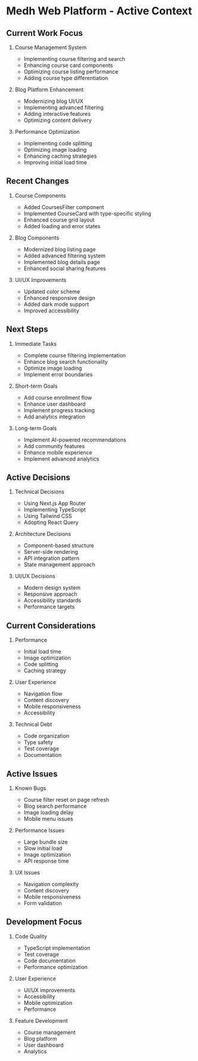 # Medh Web Platform - Active Context

## Current Work Focus
1. Course Management System
   - Implementing course filtering and search
   - Enhancing course card components
   - Optimizing course listing performance
   - Adding course type differentiation

2. Blog Platform Enhancement
   - Modernizing blog UI/UX
   - Implementing advanced filtering
   - Adding interactive features
   - Optimizing content delivery

3. Performance Optimization
   - Implementing code splitting
   - Optimizing image loading
   - Enhancing caching strategies
   - Improving initial load time

## Recent Changes
1. Course Components
   - Added CoursesFilter component
   - Implemented CourseCard with type-specific styling
   - Enhanced course grid layout
   - Added loading and error states

2. Blog Components
   - Modernized blog listing page
   - Added advanced filtering system
   - Implemented blog details page
   - Enhanced social sharing features

3. UI/UX Improvements
   - Updated color scheme
   - Enhanced responsive design
   - Added dark mode support
   - Improved accessibility

## Next Steps
1. Immediate Tasks
   - Complete course filtering implementation
   - Enhance blog search functionality
   - Optimize image loading
   - Implement error boundaries

2. Short-term Goals
   - Add course enrollment flow
   - Enhance user dashboard
   - Implement progress tracking
   - Add analytics integration

3. Long-term Goals
   - Implement AI-powered recommendations
   - Add community features
   - Enhance mobile experience
   - Implement advanced analytics

## Active Decisions
1. Technical Decisions
   - Using Next.js App Router
   - Implementing TypeScript
   - Using Tailwind CSS
   - Adopting React Query

2. Architecture Decisions
   - Component-based structure
   - Server-side rendering
   - API integration pattern
   - State management approach

3. UI/UX Decisions
   - Modern design system
   - Responsive approach
   - Accessibility standards
   - Performance targets

## Current Considerations
1. Performance
   - Initial load time
   - Image optimization
   - Code splitting
   - Caching strategy

2. User Experience
   - Navigation flow
   - Content discovery
   - Mobile responsiveness
   - Accessibility

3. Technical Debt
   - Code organization
   - Type safety
   - Test coverage
   - Documentation

## Active Issues
1. Known Bugs
   - Course filter reset on page refresh
   - Blog search performance
   - Image loading delay
   - Mobile menu issues

2. Performance Issues
   - Large bundle size
   - Slow initial load
   - Image optimization
   - API response time

3. UX Issues
   - Navigation complexity
   - Content discovery
   - Mobile responsiveness
   - Form validation

## Development Focus
1. Code Quality
   - TypeScript implementation
   - Test coverage
   - Code documentation
   - Performance optimization

2. User Experience
   - UI/UX improvements
   - Accessibility
   - Mobile optimization
   - Performance

3. Feature Development
   - Course management
   - Blog platform
   - User dashboard
   - Analytics 